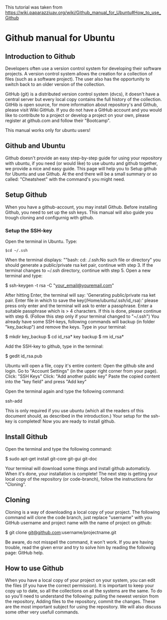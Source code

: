 This tutorial was taken from https://wiki.paparazziuav.org/wiki/Github_manual_for_Ubuntu#How_to_use_Github

# Github manual for Ubuntu

## Introduction to Github
Developers often use a version control system for developing their software projects. 
A version control system allows the creation for a collection of files (such as a software project). The user also has the opportunity to switch back to an older version of the collection.

GitHub (git) is a distributed version control system (dvcs), it doesn't have a central server but every local copy contains the full history of the collection. GitHib is open source, for more information about repository's and Github, please visit Wiki GitHub. If you do not have a GitHub account and you would like to contribute to a project or develop a project on your own, please register at github.com and follow their "Bootcamp".

This manual works only for ubuntu users! 

## Github and Ubuntu
Github doesn't provide an easy step-by-step guide for using your repository with ubuntu, if you need (or would like) to use ubuntu and github together, we provide a nice and easy guide. This page will help you to Setup github for Ubuntu and use Github. At the end there will be a small summary or so called: "Cheatsheet" with the command's you might need.

## Setup Github
When you have a github-account, you may install Github. Before installing Github, you need to set up the ssh keys. This manual will also guide you trough cloning and configurnig with github.

### Setup the SSH-key
Open the terminal in Ubuntu.
Type: 

`$cd ~/.ssh` 

When the terminal displays: ""bash: cd: ./.ssh:No such file or directory" you should generate a public/private rsa ket pair, continue with step 3. 
If the terminal changes to ~/.ssh directory, continue with step 5.
Open a new terminal and type: 

$ ssh-keygen -t rsa -C "your_email@youremail.com" 

After hitting Enter, the terminal will say: 'Generating public/private rsa ket pair. Enter file in which to save the key(/Home/ubuntu/.ssh/id_rsa):' please press only enter and the terminal will ask to enter a passphrase.
Enter a suitable passphrase which is > 4 characters. If this is done, please continue with step 6.
(Follow this step only if your terminal changed to "~/.ssh") 
You already have some SSH-keys, following commands will backup (in folder "key_backup") and remove the keys. Type in your terminal: 

$ mkdir key_backup 
$ cd id_rsa* key backup 
$ rm id_rsa* 

Add the SSH-key to github, type in the terminal: 

$ gedit id_rsa.pub 

Ubuntu will open a file, copy it's entire content:
Open the github site and login.
Go to "Account Settings" (in the upper right corner from your page).
Click: "SSH Keys"
Click: "Add another public key"
Paste the copied content into the "key field" and press "Add key" 

Open the terminal again and type the following command: 

ssh-add 

This is only required if you use ubuntu (which all the readers of this document should, as described in the introduction.)
Your setup for the ssh-key is completed! Now you are ready to install github.

## Install Github
Open the terminal and type the following command: 

$ sudo apt-get install git-core git-gui git-doc 

Your terminal will download some things and install github automaticly. When it's done, your installation is complete! The next step is getting your local copy of the repository (or code-branch), follow the instructions for "Cloning".

## Cloning
Cloning is a way of downloading a local copy of your project. The following command will clone the code branch, just replace "username" with you GitHub username and project name with the name of project on github: 

$ git clone git@github.com:username/projectname.git

Be aware, do not misspell the command, it won't work. If you are having trouble, read the given error and try to solve him by reading the following page: GitHub help.

## How to use Github
When you have a local copy of your project on your system, you can edit the files (if you have the correct permission). It is important to keep your copy up to date, so all the collections on all the systems are the same. To do so you'll need to understand the following: pulling the newest version from the repository, Adding files to the repository, commit the changes. These are the most important subject for using the repository. We will also discuss some other very usefull commands.
